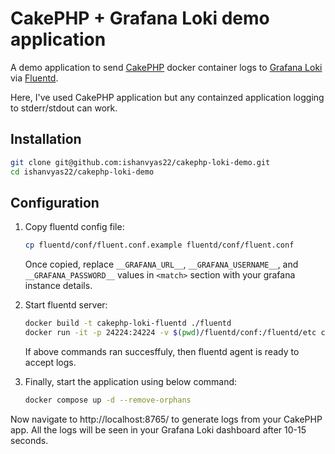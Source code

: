 # CakePHP + Grafana Loki demo application

A demo application to send [CakePHP](https://cakephp.org/) docker container logs to [Grafana Loki](https://grafana.com/logs/) via [Fluentd](https://www.fluentd.org/).

Here, I've used CakePHP application but any containzed application logging to stderr/stdout can work.

## Installation

```bash
git clone git@github.com:ishanvyas22/cakephp-loki-demo.git
cd ishanvyas22/cakephp-loki-demo
```

## Configuration

1. Copy fluentd config file:
    ```bash
    cp fluentd/conf/fluent.conf.example fluentd/conf/fluent.conf
    ```

    Once copied, replace `__GRAFANA_URL__`, `__GRAFANA_USERNAME__`, and `__GRAFANA_PASSWORD__` values in `<match>` section with your grafana instance details.

2. Start fluentd server:
    ```bash
    docker build -t cakephp-loki-fluentd ./fluentd
    docker run -it -p 24224:24224 -v $(pwd)/fluentd/conf:/fluentd/etc cakephp-loki-fluentd
    ```

    If above commands ran succesffuly, then fluentd agent is ready to accept logs.

3. Finally, start the application using below command:
    ```bash
    docker compose up -d --remove-orphans
    ```

Now navigate to http://localhost:8765/ to generate logs from your CakePHP app. All the logs will be seen in your Grafana Loki dashboard after 10-15 seconds.
